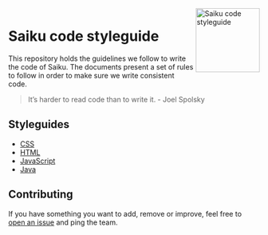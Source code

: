 <img src="https://raw.githubusercontent.com/OSBI/saiku/assets/icon-styleguide-256.png" alt="Saiku code styleguide" width="128" align="right" />

# Saiku code styleguide

This repository holds the guidelines we follow to write the code of Saiku. The documents present a set of rules to follow in order to make sure we write consistent code.

> It’s harder to read code than to write it. - Joel Spolsky

## Styleguides

* [CSS](css/README.md)
* [HTML](markup/README.md)
* [JavaScript](javascript/README.md)
* [Java](java/README.md)

## Contributing

If you have something you want to add, remove or improve, feel free to [open an issue](https://github.com/OSBI/saiku-styleguide/issues/new) and ping the team.
